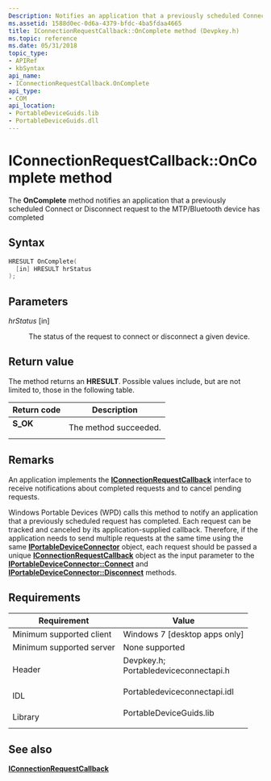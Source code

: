 ```yaml
---
Description: Notifies an application that a previously scheduled Connect or Disconnect request to the MTP/Bluetooth device has completed.
ms.assetid: 1588d0ec-0d6a-4379-bfdc-4ba5fdaa4665
title: IConnectionRequestCallback::OnComplete method (Devpkey.h)
ms.topic: reference
ms.date: 05/31/2018
topic_type: 
- APIRef
- kbSyntax
api_name: 
- IConnectionRequestCallback.OnComplete
api_type: 
- COM
api_location: 
- PortableDeviceGuids.lib
- PortableDeviceGuids.dll
---
```


# IConnectionRequestCallback::OnComplete method

The **OnComplete** method notifies an application that a previously scheduled Connect or Disconnect request to the MTP/Bluetooth device has completed

## Syntax


```C++
HRESULT OnComplete(
  [in] HRESULT hrStatus
);
```



## Parameters

<dl> <dt>

*hrStatus* \[in\]
</dt> <dd>

The status of the request to connect or disconnect a given device.

</dd> </dl>

## Return value

The method returns an **HRESULT**. Possible values include, but are not limited to, those in the following table.



| Return code                                                                          | Description                      |
|--------------------------------------------------------------------------------------|----------------------------------|
| <dl> <dt>**S\_OK**</dt> </dl> | The method succeeded.<br/> |



 

## Remarks

An application implements the [**IConnectionRequestCallback**](iconnectionrequestcallback.md) interface to receive notifications about completed requests and to cancel pending requests.

Windows Portable Devices (WPD) calls this method to notify an application that a previously scheduled request has completed. Each request can be tracked and canceled by its application-supplied callback. Therefore, if the application needs to send multiple requests at the same time using the same [**IPortableDeviceConnector**](/windows/desktop/api/portabledeviceconnectapi/nn-portabledeviceconnectapi-iportabledeviceconnector) object, each request should be passed a unique [**IConnectionRequestCallback**](iconnectionrequestcallback.md) object as the input parameter to the [**IPortableDeviceConnector::Connect**](/windows/desktop/api/portabledeviceconnectapi/nf-portabledeviceconnectapi-iportabledeviceconnector-connect) and [**IPortableDeviceConnector::Disconnect**](/windows/desktop/api/portabledeviceconnectapi/nf-portabledeviceconnectapi-iportabledeviceconnector-disconnect) methods.

## Requirements



| Requirement | Value |
|-------------------------------------|------------------------------------------------------------------------------------------------------------------------------------------------------------------------|
| Minimum supported client<br/> | Windows 7 \[desktop apps only\]<br/>                                                                                                                             |
| Minimum supported server<br/> | None supported<br/>                                                                                                                                              |
| Header<br/>                   | <dl> <dt>Devpkey.h; </dt> <dt>Portabledeviceconnectapi.h</dt> </dl> |
| IDL<br/>                      | <dl> <dt>Portabledeviceconnectapi.idl</dt> </dl>                                                                |
| Library<br/>                  | <dl> <dt>PortableDeviceGuids.lib</dt> </dl>                                                                     |



## See also

<dl> <dt>

[**IConnectionRequestCallback**](iconnectionrequestcallback.md)
</dt> </dl>

 

 




